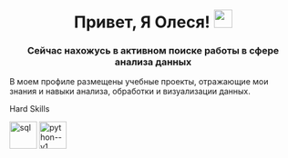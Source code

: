 <h1 align="center">Привет, Я Олеся!
<img src="https://github.com/blackcater/blackcater/raw/main/images/Hi.gif" height="32"/></h1>
<h3 align="center">Сейчас нахожусь в активном поиске работы в сфере анализа данных</h3>
В моем профиле размещены учебные проекты, отражающие мои знания и навыки анализа, обработки и визуализации данных.

Hard Skills


<img width="48" height="48" src="https://img.icons8.com/fluency/48/sql.png" alt="sql"/>
<img width="48" height="48" src="https://img.icons8.com/color/48/python--v1.png" alt="python--v1"/>
